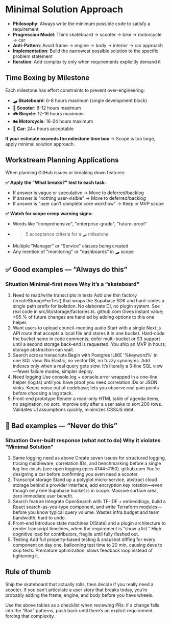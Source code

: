 # Minimal Solution Approach
- **Philosophy**: Always write the minimum possible code to satisfy a requirement
- **Progression Model**: Think skateboard → scooter → bike → motorcycle → car
- **Anti-Pattern**: Avoid frame → engine → body → interior → car approach
- **Implementation**: Build the narrowest possible solution to the specific problem statement
- **Iteration**: Add complexity only when requirements explicitly demand it

## Time Boxing by Milestone

Each milestone has effort constraints to prevent over-engineering:
- **🛹 Skateboard**: 6-8 hours maximum (single development block)
- **🛴 Scooter**: 8-12 hours maximum 
- **🚲 Bicycle**: 12-16 hours maximum
- **🏍️ Motorcycle**: 16-24 hours maximum
- **🚗 Car**: 24+ hours acceptable

**If your estimate exceeds the milestone time box** → Scope is too large, apply minimal solution approach.

## Workstream Planning Applications

When planning GitHub issues or breaking down features:

**✅ Apply the "What breaks?" test to each task:**
- If answer is vague or speculative → Move to deferred/backlog
- If answer is "nothing user-visible" → Move to deferred/backlog  
- If answer is "user can't complete core workflow" → Keep in MVP scope

**✅ Watch for scope creep warning signs:**
- Words like "comprehensive", "enterprise-grade", "future-proof"
- >5 acceptance criteria for a 🛹 milestone
- Multiple "Manager" or "Service" classes being created
- Any mention of "monitoring" or "dashboards" in 🛹 scope

## ✅ Good examples — “Always do this”
###	Situation	Minimal-first move	Why it’s a “skateboard”
1. Need to read/write transcripts in tests	Add one thin factory (createStorageForTest) that wraps the Supabase SDK and hard-codes a single path prefix for isolation. No elaborate DI, no plugin system. See real code in src/lib/storage/factories.ts. 
github.com
Gives instant value; >95 % of future changes are handled by adding options to this one helper.
2. Want users to upload council-meeting audio	Start with a single Next.js API route that accepts a local file and stores it in one bucket. Hard-code the bucket name in code comments; defer multi-bucket or S3 support until a second storage back-end is requested.	You ship an MVP in hours; storage abstraction can wait.
3. Search across transcripts	Begin with Postgres ILIKE '%keyword%' in one SQL view. No Elastic, no vector DB, no fuzzy synonyms. Add indexes only when a real query gets slow.	It’s literally a 3-line SQL view—fewer failure modes, simpler deploy.
4. Need logging	Use console.log + console.error wrapped in a one-line helper (log.ts) until you have proof you need correlation IDs or JSON sinks.	Keeps noise out of codebase; lets you observe real pain points before choosing a log stack.
5. Front-end prototype	Render a read-only HTML table of agenda items; no pagination, no sort. Improve only after a user asks to sort 200 rows.	Validates UI assumptions quickly, minimizes CSS/JS debt.

## 🚫 Bad examples — “Never do this”
###	Situation	Over-built response (what not to do)	Why it violates “Minimal Solution”
1. Same logging need as above	Create seven issues for structured logging, tracing middleware, correlation IDs, and benchmarking before a single log line exists (see open logging epics #144-#150). 
github.com
You’re designing a car before confirming you even need a scooter.
2. Transcript storage	Stand up a polyglot micro-service, abstract cloud storage behind a provider interface, add encryption key rotation—even though only one Supabase bucket is in scope.	Massive surface area, zero immediate user benefit.
3. Search feature	Integrate OpenSearch with TF-IDF + embeddings, build a React search-as-you-type component, and write Terraform modules—before you know typical query volume.	Wastes infra budget and team bandwidth; hard to undo.
4. Front-end	Introduce state machines (XState) and a plugin architecture to render transcript timelines, when the requirement is “show a list.”	High cognitive load for contributors, fragile until fully fleshed out.
5. Testing	Add full property-based testing & snapshot diffing for every component on day one, ballooning test time to 20 min, causing devs to skip tests.	Premature optimization: slows feedback loop instead of tightening it.

## Rule of thumb

Ship the skateboard that actually rolls, then decide if you really need a scooter.
If you can’t articulate a user story that breaks today, you’re probably adding the frame, engine, and body before you have wheels.

Use the above tables as a checklist when reviewing PRs: if a change falls into the “Bad” patterns, push back until there’s an explicit requirement forcing that complexity.
